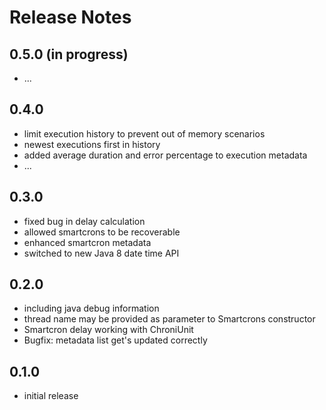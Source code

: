Release Notes
=====================

0.5.0 (in progress)
-------------------
- ...

0.4.0
-----
- limit execution history to prevent out of memory scenarios
- newest executions first in history
- added average duration and error percentage to execution metadata
- ...

0.3.0
-----
- fixed bug in delay calculation
- allowed smartcrons to be recoverable
- enhanced smartcron metadata
- switched to new Java 8 date time API

0.2.0
-----
- including java debug information
- thread name may be provided as parameter to Smartcrons constructor
- Smartcron delay working with ChroniUnit
- Bugfix: metadata list get's updated correctly

0.1.0
-----
- initial release